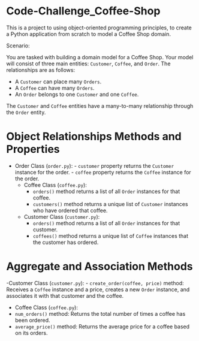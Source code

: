 # Code-Challenge_Coffee-Shop

This is a project to using object-oriented programming principles, to create a Python application from scratch to model a Coffee Shop domain.

Scenario:

You are tasked with building a domain model for a Coffee Shop. Your model will consist of three main entities: `Customer`, `Coffee`, and `Order`. The relationships are as follows:

- A `Customer` can place many `Orders`.
- A `Coffee` can have many `Orders`.
- An `Order` belongs to one `Customer` and one `Coffee`.

The `Customer` and `Coffee` entities have a many-to-many relationship through the `Order` entity.

# Object Relationships Methods and Properties

- Order Class (`order.py`):
       - `customer` property returns the `Customer` instance for the order.
       - `coffee` property returns the `Coffee` instance for the order.
  - Coffee Class (`coffee.py`):
    - `orders()` method returns a list of all `Order` instances for that coffee.
    - `customers()` method returns a unique list of `Customer` instances who have ordered that coffee.
  - Customer Class (`customer.py`):
    - `orders()` method returns a list of all `Order` instances for that customer.
    - `coffees()` method returns a unique list of `Coffee` instances that the customer has ordered.

# Aggregate and Association Methods

 -Customer Class (`customer.py`):
     - `create_order(coffee, price)` method: Receives a `Coffee` instance and a price, creates a new `Order` instance, and associates it with that customer and the coffee.

- Coffee Class (`coffee.py`):
- `num_orders()` method: Returns the total number of times a coffee has been ordered.
- `average_price()` method: Returns the average price for a coffee based on its orders.
